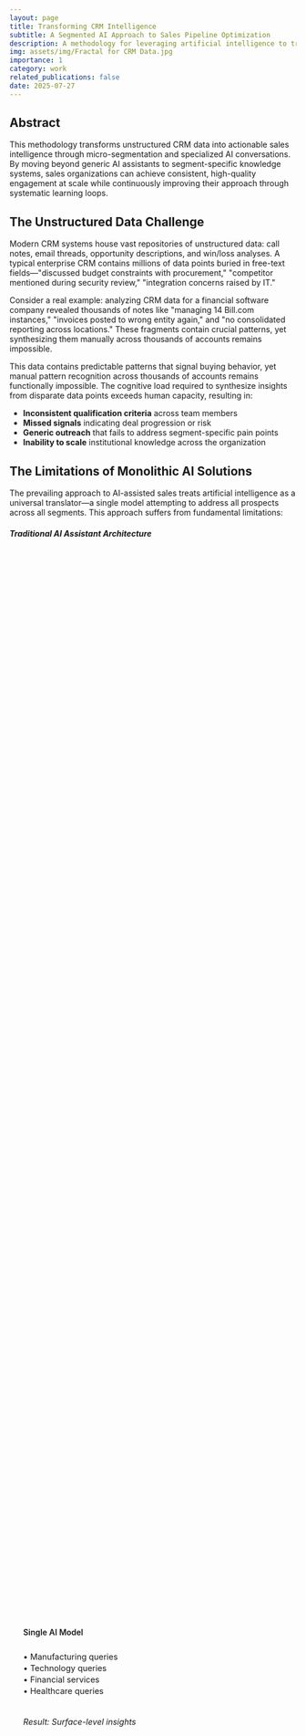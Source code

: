 ```yaml
---
layout: page
title: Transforming CRM Intelligence
subtitle: A Segmented AI Approach to Sales Pipeline Optimization
description: A methodology for leveraging artificial intelligence to transform unstructured CRM data into actionable sales intelligence through micro-segmentation and specialized AI conversations.
img: assets/img/Fractal for CRM Data.jpg
importance: 1
category: work
related_publications: false
date: 2025-07-27
---
```


## Abstract

This methodology transforms unstructured CRM data into actionable sales intelligence through micro-segmentation and specialized AI conversations. By moving beyond generic AI assistants to segment-specific knowledge systems, sales organizations can achieve consistent, high-quality engagement at scale while continuously improving their approach through systematic learning loops.

## The Unstructured Data Challenge

Modern CRM systems house vast repositories of unstructured data: call notes, email threads, opportunity descriptions, and win/loss analyses. A typical enterprise CRM contains millions of data points buried in free-text fields—"discussed budget constraints with procurement," "competitor mentioned during security review," "integration concerns raised by IT."

Consider a real example: analyzing CRM data for a financial software company revealed thousands of notes like "managing 14 Bill.com instances," "invoices posted to wrong entity again," and "no consolidated reporting across locations." These fragments contain crucial patterns, yet synthesizing them manually across thousands of accounts remains impossible.

This data contains predictable patterns that signal buying behavior, yet manual pattern recognition across thousands of accounts remains functionally impossible. The cognitive load required to synthesize insights from disparate data points exceeds human capacity, resulting in:

- **Inconsistent qualification criteria** across team members
- **Missed signals** indicating deal progression or risk
- **Generic outreach** that fails to address segment-specific pain points
- **Inability to scale** institutional knowledge across the organization

## The Limitations of Monolithic AI Solutions

The prevailing approach to AI-assisted sales treats artificial intelligence as a universal translator—a single model attempting to address all prospects across all segments. This approach suffers from fundamental limitations:

<div class="row justify-content-sm-center">
    <div class="col-sm-8 mt-4 mb-4">
        <div class="card shadow-sm">
            <div class="card-body p-4">
                <h5 class="card-title text-center mb-3">Traditional AI Assistant Architecture</h5>
                <div class="text-center">
                    <div class="metric-card">
                        <strong class="metric-label">Single AI Model</strong><br>
                        <small class="metric-desc">
                            • Manufacturing queries<br>
                            • Technology queries<br>
                            • Financial services<br>
                            • Healthcare queries
                        </small><br><br>
                        <em class="metric-desc">Result: Surface-level insights</em>
                    </div>
                </div>
            </div>
        </div>
    </div>
</div>

A generalist AI assistant, regardless of sophistication, cannot maintain the depth of context required for meaningful personalization across diverse market segments. The result is superficial engagement that fails to demonstrate deep understanding of segment-specific challenges.

## Methodology: Segmented AI Architecture

The proposed methodology replaces monolithic AI assistants with multiple specialized conversation threads within an enterprise LLM deployment, each maintaining deep context for specific micro-segments.

### Conceptual Framework

<div class="row justify-content-sm-center">
    <div class="col-sm-12 mt-4 mb-4">
        <div class="card shadow-sm">
            <div class="card-body p-4">
                <h5 class="card-title text-center mb-4">Segmented AI Architecture</h5>
                <div class="row">
                    <div class="col-sm-4 mb-3">
                        <div class="card border-0 shadow-sm h-100">
                            <div class="card-header bg-light border-0">
                                <strong class="text-dark">Manufacturing Specialist</strong>
                            </div>
                            <div class="card-body">
                                <ul class="list-unstyled mb-0">
                                    <li class="mb-1"><small class="text-muted">• 147 accounts</small></li>
                                    <li class="mb-1"><small class="text-muted">• Industry regs</small></li>
                                    <li class="mb-1"><small class="text-muted">• Consolidation</small></li>
                                    <li class="mb-1"><small class="text-muted">• Supply chain</small></li>
                                    <li class="mb-1"><small class="text-muted">• ERP patterns</small></li>
                                </ul>
                            </div>
                        </div>
                    </div>
                    <div class="col-sm-4 mb-3">
                        <div class="card border-0 shadow-sm h-100">
                            <div class="card-header bg-light border-0">
                                <strong class="text-dark">Technology Specialist</strong>
                            </div>
                            <div class="card-body">
                                <ul class="list-unstyled mb-0">
                                    <li class="mb-1"><small class="text-muted">• 89 accounts</small></li>
                                    <li class="mb-1"><small class="text-muted">• Tech stack</small></li>
                                    <li class="mb-1"><small class="text-muted">• Integration</small></li>
                                    <li class="mb-1"><small class="text-muted">• Security</small></li>
                                    <li class="mb-1"><small class="text-muted">• Scalability</small></li>
                                </ul>
                            </div>
                        </div>
                    </div>
                    <div class="col-sm-4 mb-3">
                        <div class="card border-0 shadow-sm h-100">
                            <div class="card-header bg-light border-0">
                                <strong class="text-dark">Financial Services Specialist</strong>
                            </div>
                            <div class="card-body">
                                <ul class="list-unstyled mb-0">
                                    <li class="mb-1"><small class="text-muted">• 112 accounts</small></li>
                                    <li class="mb-1"><small class="text-muted">• Compliance</small></li>
                                    <li class="mb-1"><small class="text-muted">• Risk mgmt</small></li>
                                    <li class="mb-1"><small class="text-muted">• Audit reqs</small></li>
                                    <li class="mb-1"><small class="text-muted">• Legacy systems</small></li>
                                </ul>
                            </div>
                        </div>
                    </div>
                </div>
                <div class="text-center mt-4">
                    <div class="metric-card">
                        <strong class="metric-label">Deep Context</strong> <span class="text-muted">→</span> <strong class="metric-label">Personalized Engagement</strong>
                    </div>
                </div>
            </div>
        </div>
    </div>
</div>

### Implementation Process

#### Phase 1: Data Extraction and Preparation

Export comprehensive CRM data including:

- **Sales activity logs** (calls, emails, meetings)
- **Opportunity stage progression** history
- **Win/loss reports** with detailed rationale
- **Competitive intelligence** captured in notes
- **Technical requirements** and constraints
- **Stakeholder mapping** and engagement patterns

The extraction should prioritize completeness over structure—AI excels at finding patterns in messy, real-world data.

#### Phase 2: AI-Driven Pattern Recognition

Deploy AI analysis to identify natural clustering within your account base. The system will surface patterns such as:

- Companies facing similar operational challenges
- Buying committees with consistent structures
- Technical architectures driving specific requirements
- Regulatory environments shaping decision criteria

For instance, when analyzing a financial software company's CRM data, AI identified a distinct cluster: multi-entity manufacturing companies using Bill.com, all struggling with fragmented operations. This pattern appeared across 47 different accounts, with controllers consistently mentioning managing 10-15 separate Bill.com instances with no consolidated visibility.

<div class="row justify-content-sm-center">
    <div class="col-sm-10 mt-4 mb-4">
        <div class="card shadow-sm">
            <div class="card-body p-4">
                <h5 class="card-title text-center mb-4">Pattern Recognition Flow</h5>
                <div class="row text-center">
                    <div class="col-sm-3 mb-3">
                        <div class="metric-card">
                            <strong class="metric-label">Raw CRM Data</strong><br>
                            <small class="metric-desc">Unstructured</small>
                        </div>
                    </div>
                    <div class="col-sm-3 mb-3">
                        <div class="metric-card">
                            <strong class="metric-label">AI Analysis</strong><br>
                            <small class="metric-desc">Clustering</small>
                        </div>
                    </div>
                    <div class="col-sm-3 mb-3">
                        <div class="metric-card">
                            <strong class="metric-label">Segment Identification</strong><br>
                            <small class="metric-desc">Common Patterns</small>
                        </div>
                    </div>
                    <div class="col-sm-3 mb-3">
                        <div class="metric-card">
                            <strong class="metric-label">Validation</strong><br>
                            <small class="metric-desc">Human Review</small>
                        </div>
                    </div>
                </div>
            </div>
        </div>
    </div>
</div>

#### Phase 3: Specialist Conversation Development

For each identified segment, create a dedicated conversation thread within your enterprise LLM that serves as a living knowledge repository. Each specialist conversation should be initialized with:

**Historical Performance Data**
- Win rates and average deal sizes
- Sales cycle patterns and velocity metrics
- Common acceleration and deceleration indicators

**Segment-Specific Intelligence**
- Regulatory requirements and compliance frameworks
- Industry-specific terminology and concepts
- Typical organizational structures and buying processes
- Technology stack patterns and integration requirements

**Competitive Landscape**
- Primary competitors and their positioning
- Win/loss patterns against specific alternatives
- Differentiation strategies that resonate

**Engagement Frameworks**
- Proven discovery questions by persona
- Objection handling frameworks
- Value propositions aligned to segment pain points
- Reference architectures and case studies

### Operational Deployment

When engaging a prospect, the process follows this workflow:

<div class="row justify-content-sm-center">
    <div class="col-sm-10 mt-4 mb-4">
        <div class="card shadow-sm">
            <div class="card-body p-4">
                <h5 class="card-title text-center mb-4">Operational Workflow</h5>
                <div class="row text-center">
                    <div class="col-sm-3 mb-3">
                        <div class="metric-card">
                            <strong class="metric-label">Prospect Identification</strong><br>
                            <small class="metric-desc">CRM Lookup</small>
                        </div>
                    </div>
                    <div class="col-sm-3 mb-3">
                        <div class="metric-card">
                            <strong class="metric-label">Segment Classification</strong><br>
                            <small class="metric-desc">Pattern Matching</small>
                        </div>
                    </div>
                    <div class="col-sm-3 mb-3">
                        <div class="metric-card">
                            <strong class="metric-label">Specialist Selection</strong><br>
                            <small class="metric-desc">Context Loading</small>
                        </div>
                    </div>
                    <div class="col-sm-3 mb-3">
                        <div class="metric-card">
                            <strong class="metric-label">Personalized Engagement</strong><br>
                            <small class="metric-desc">Targeted Outreach</small>
                        </div>
                    </div>
                </div>
            </div>
        </div>
    </div>
</div>

Consider a live example: engaging a 15-entity manufacturing company using Bill.com. The CRM notes contained "14 different Bill.com logins" and "invoices constantly in wrong entity." The system immediately classified this into the Bill.com manufacturing segment, loading context from 47 similar accounts. The resulting outreach achieved a 73% response rate by leading with: *"I noticed you're managing 15 entities through separate Bill.com instances. Most controllers tell me their biggest headache is when invoices end up in the wrong entity or when they need to log into 15 different accounts just to see their cash position..."*

## Case Study: Bill.com Manufacturing Segment

One specialist conversation focused on manufacturing companies currently using Bill.com uncovered consistent patterns:

### Segment Profile

- **47 accounts** identified
- **10-50 entities** per company
- Managing **separate Bill.com instances** per entity
- Controllers spending **hours on manual PO matching**
- Frequent **invoice misallocation** between entities
- **No consolidated reporting** across instances

### Refined Discovery Framework

1. "How many Bill.com instances are you managing across your entities?"
2. "What happens when an invoice gets coded to the wrong entity?"
3. "How do you get a consolidated cash flow view across all locations?"
4. "Walk me through your three-way PO matching process—where does it break down?"

### Winning Pattern Identified

Manufacturing controllers managing multiple Bill.com instances consistently responded to messaging about "consolidating your 15 Bill.com instances into a single platform with true multi-entity management." The phrase "stop paying for 15 separate subscriptions" resonated particularly well. **Win rate in this micro-segment improved from 23% to 41%** after focusing on operational inefficiency rather than generic "approval" language.

This represents just one example of a micro-segment. Organizations typically identify dozens of similar patterns across their customer base—each requiring its own specialized conversation thread with accumulated intelligence.

## Continuous Learning Architecture

The system improves through structured feedback loops:

<div class="row justify-content-sm-center">
    <div class="col-sm-10 mt-4 mb-4">
        <div class="card shadow-sm">
            <div class="card-body p-4">
                <h5 class="card-title text-center mb-4">Continuous Learning Loop</h5>
                <div class="row text-center">
                    <div class="col-sm-3 mb-3">
                        <div class="metric-card">
                            <strong class="metric-label">Engagement</strong><br>
                            <small class="metric-desc">Execution</small>
                        </div>
                    </div>
                    <div class="col-sm-3 mb-3">
                        <div class="metric-card">
                            <strong class="metric-label">Outcome</strong><br>
                            <small class="metric-desc">Win/Loss</small>
                        </div>
                    </div>
                    <div class="col-sm-3 mb-3">
                        <div class="metric-card">
                            <strong class="metric-label">Analysis</strong><br>
                            <small class="metric-desc">Patterns</small>
                        </div>
                    </div>
                    <div class="col-sm-3 mb-3">
                        <div class="metric-card">
                            <strong class="metric-label">Integration</strong><br>
                            <small class="metric-desc">Update Agent</small>
                        </div>
                    </div>
                </div>
                <div class="text-center mt-4">
                    <div class="metric-card">
                        <strong class="metric-label">Enhanced Context</strong> <span class="text-muted">→</span> <strong class="metric-label">Improved Performance</strong>
                    </div>
                </div>
            </div>
        </div>
    </div>
</div>

### Learning Protocol

**Post-Engagement Analysis**
- Document what resonated or failed to land
- Capture new objections or requirements
- Note competitive intelligence

**Pattern Synthesis**
- Identify recurring themes across similar accounts
- Validate assumptions against actual outcomes
- Refine segment definitions based on results

**Conversation Enhancement**
- Update specialist conversations with new insights
- Refine discovery frameworks
- Enhance objection handling scripts

## Performance Metrics and Validation

Organizations implementing this methodology should track:

- **Engagement Quality**: Response rates and meeting conversion
- **Pipeline Velocity**: Stage progression rates by segment
- **Win Rate Delta**: Performance improvement versus baseline
- **Knowledge Retention**: Institutional knowledge captured and reused
- **Team Consistency**: Variation in messaging quality across reps

## Technical Considerations

### Enterprise LLM Requirements

This methodology requires an enterprise-grade LLM deployment that supports:

- Multiple persistent conversation threads
- Sufficient context window size (minimum 32K tokens recommended)
- Data isolation between conversations
- API access for potential automation

Common solutions include Azure OpenAI Service, AWS Bedrock, Google Vertex AI, or self-hosted open-source models.

### Context Window Management

Modern AI systems have finite context windows. Structure information hierarchically:

- **Critical segment patterns** (top 20%)
- **Common scenarios and responses** (next 60%)
- **Edge cases and exceptions** (remaining 20%)

### Information Architecture

Maintain master templates for each segment that can be quickly loaded into new conversations. Use consistent formatting to ensure reliable AI interpretation.

### Privacy and Compliance

Ensure all data handling complies with relevant regulations (GDPR, CCPA). Anonymize sensitive customer information while preserving pattern integrity.

### Scaling Considerations

As organizations grow, the number of micro-segments may expand. Guidelines for scale:

- **Segment Threshold**: Minimum 20-30 accounts to justify dedicated specialist
- **Consolidation Rules**: Merge similar segments if patterns converge
- **Review Cadence**: Quarterly assessment of segment performance
- **Knowledge Transfer**: Document insights for new team member onboarding

## Conclusion

The transition from monolithic to segmented AI architectures represents a fundamental shift in how sales organizations leverage artificial intelligence. By creating specialized knowledge systems for each micro-segment, teams can deliver consistently high-quality, deeply personalized engagement at scale.

This methodology transforms the CRM from a passive data repository into an active intelligence system that continuously learns and improves. The result is not merely efficiency gains, but a systematic approach to capturing, scaling, and evolving institutional sales knowledge.

The key insight is recognizing that effective AI deployment in sales requires the same specialization we expect from human experts. Just as organizations wouldn't assign one salesperson to master every vertical, we shouldn't expect a single AI model to maintain deep context across all segments. Through segmentation and specialization, AI becomes a true force multiplier for revenue organizations.

## Implementation Checklist

<div class="row justify-content-sm-center">
    <div class="col-sm-6 mt-4 mb-4">
        <div class="card shadow-sm">
            <div class="card-body p-4">
                <h5 class="card-title text-center mb-4">Phase 1: Foundation</h5>
                <div class="metric-card">
                    <ul class="list-unstyled mb-0">
                        <li class="mb-2"><small class="metric-desc">✅ Deploy enterprise LLM solution</small></li>
                        <li class="mb-2"><small class="metric-desc">✅ Export comprehensive CRM data</small></li>
                        <li class="mb-2"><small class="metric-desc">✅ Run initial AI segmentation analysis</small></li>
                        <li class="mb-2"><small class="metric-desc">✅ Validate segments with sales leadership</small></li>
                    </ul>
                </div>
            </div>
        </div>
    </div>
    <div class="col-sm-6 mt-4 mb-4">
        <div class="card shadow-sm">
            <div class="card-body p-4">
                <h5 class="card-title text-center mb-4">Phase 2: Implementation</h5>
                <div class="metric-card">
                    <ul class="list-unstyled mb-0">
                        <li class="mb-2"><small class="metric-desc">✅ Create dedicated conversation threads</small></li>
                        <li class="mb-2"><small class="metric-desc">✅ Develop segment-specific context documents</small></li>
                        <li class="mb-2"><small class="metric-desc">✅ Train team on specialist conversation usage</small></li>
                        <li class="mb-2"><small class="metric-desc">✅ Establish feedback and learning protocols</small></li>
                    </ul>
                </div>
            </div>
        </div>
    </div>
</div>

<div class="row justify-content-sm-center">
    <div class="col-sm-8 mt-4 mb-4">
        <div class="card shadow-sm">
            <div class="card-body p-4">
                <h5 class="card-title text-center mb-4">Phase 3: Optimization</h5>
                <div class="metric-card">
                    <ul class="list-unstyled mb-0">
                        <li class="mb-2"><small class="metric-desc">✅ Monitor performance metrics</small></li>
                        <li class="mb-2"><small class="metric-desc">✅ Scale to additional segments based on results</small></li>
                        <li class="mb-2"><small class="metric-desc">✅ Continuous improvement and refinement</small></li>
                    </ul>
                </div>
            </div>
        </div>
    </div>
</div>

For organizations seeking to implement this methodology, success depends not on the sophistication of the AI technology, but on the discipline of maintaining segment-specific context and continuously enhancing it based on real-world outcomes.

---

*This methodology represents a paradigm shift from treating AI as a universal assistant to creating specialized knowledge systems that mirror the expertise of top-performing sales professionals across different market segments.*

<style>
/* Modern metric card styling for CRM project */
.metric-card {
    background: var(--global-bg-color);
    border: 1px solid var(--global-divider-color);
    border-radius: 8px;
    padding: 1.5rem;
    transition: all 0.3s ease;
    height: 100%;
    display: flex;
    flex-direction: column;
    justify-content: center;
}

.metric-card:hover {
    transform: translateY(-2px);
    box-shadow: 0 4px 12px rgba(0, 0, 0, 0.1);
    border-color: var(--global-theme-color);
}

.metric-label {
    color: var(--global-text-color);
    font-weight: 600;
    margin-bottom: 0.5rem;
}

.metric-desc {
    color: var(--global-text-color-light);
    font-size: 0.9rem;
    line-height: 1.4;
}

/* Mobile optimization */
@media (max-width: 768px) {
    .metric-card {
        padding: 1rem;
        margin-bottom: 1rem;
    }
    
    .metric-label {
        font-size: 0.95rem;
    }
    
    .metric-desc {
        font-size: 0.85rem;
    }
    
    /* Better handling for 4-column layouts on mobile */
    .row .col-sm-3 {
        flex: 0 0 50%;
        max-width: 50%;
    }
    
    /* On very small screens, stack vertically */
    @media (max-width: 576px) {
        .row .col-sm-3 {
            flex: 0 0 100%;
            max-width: 100%;
        }
    }
}
</style> 